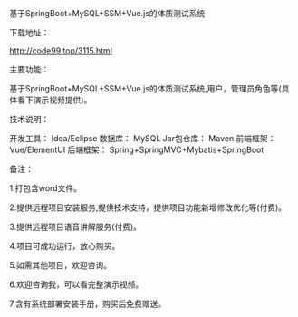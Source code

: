 基于SpringBoot+MySQL+SSM+Vue.js的体质测试系统

 

下载地址：

http://code99.top/3115.html

 

 

 

主要功能：

 

基于SpringBoot+MySQL+SSM+Vue.js的体质测试系统,用户，管理员角色等(具体看下演示视频提供)。

 

技术说明：

 


开发工具： Idea/Eclipse
数据库： MySQL
Jar包仓库： Maven
前端框架： Vue/ElementUI
后端框架： Spring+SpringMVC+Mybatis+SpringBoot


 

 

备注：

1.打包含word文件。

2.提供远程项目安装服务,提供技术支持，提供项目功能新增修改优化等(付费)。

3.提供远程项目语音讲解服务(付费)。

4.项目可成功运行，放心购买。

5.如需其他项目，欢迎咨询。

6.欢迎咨询我，可以看完整演示视频。

7.含有系统部署安装手册，购买后免费赠送。
